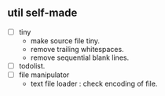 util self-made
---

- [ ] tiny
	- make source file tiny.
	- remove trailing whitespaces.
	- remove sequential blank lines.
- [ ] todolist.
- [ ] file manipulator
	- text file loader : check encoding of file.
